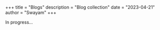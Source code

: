 +++
title = "Blogs"
description = "Blog collection"
date = "2023-04-21"
author = "Swayam"
+++

In progress...